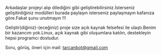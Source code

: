 Arkadaşlar projeyi alıp dilediğini gibi geliştirebilirsiniz.İsterseniz gelişitirdiğiniz modülleri burada paylaşın isterseniz paylaşmayın kafanıza göre.Fakat şunu unutmayın !!!

Geliştir(diğiniz)-(eceğiniz) proje size açık kaynak felsefesi ile ulaştı.Benim bir kazancım yok.Linux, açık kaynak gibi oluşumlara katılın, destekleyin hepsi programcı dostudur.


Soru, görüş, öneri için mail: tarcanbot@gmail.com